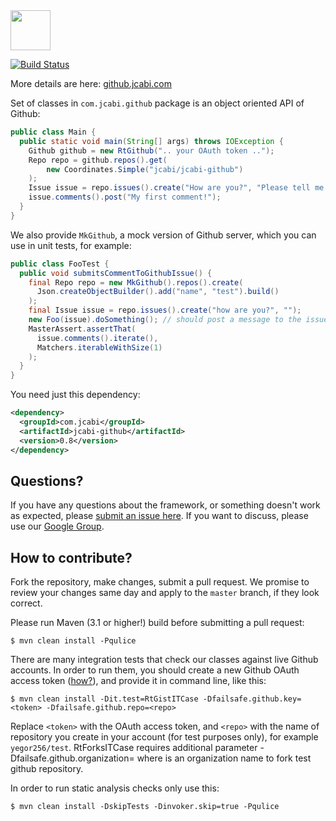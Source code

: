 <img src="http://img.jcabi.com/logo-square.png" width="64px" height="64px" />
 
[![Build Status](https://travis-ci.org/jcabi/jcabi-github.svg?branch=master)](https://travis-ci.org/jcabi/jcabi-github)

More details are here: [github.jcabi.com](http://github.jcabi.com/)

Set of classes in `com.jcabi.github` package is
an object oriented API of Github:

```java
public class Main {
  public static void main(String[] args) throws IOException {
    Github github = new RtGithub(".. your OAuth token ..");
    Repo repo = github.repos().get(
        new Coordinates.Simple("jcabi/jcabi-github")
    );
    Issue issue = repo.issues().create("How are you?", "Please tell me...");
    issue.comments().post("My first comment!");
  }
}
```

We also provide `MkGithub`, a mock version of Github server, which
you can use in unit tests, for example:

```java
public class FooTest {
  public void submitsCommentToGithubIssue() {
    final Repo repo = new MkGithub().repos().create(
      Json.createObjectBuilder().add("name", "test").build()
    );
    final Issue issue = repo.issues().create("how are you?", "");
    new Foo(issue).doSomething(); // should post a message to the issue
    MasterAssert.assertThat(
      issue.comments().iterate(),
      Matchers.iterableWithSize(1)
    );
  }
}
```

You need just this dependency:

```xml
<dependency>
  <groupId>com.jcabi</groupId>
  <artifactId>jcabi-github</artifactId>
  <version>0.8</version>
</dependency>
```

## Questions?

If you have any questions about the framework, or something doesn't work as expected,
please [submit an issue here](https://github.com/jcabi/jcabi-github/issues/new).
If you want to discuss, please use our [Google Group](https://groups.google.com/forum/#!forum/jcabi).

## How to contribute?

Fork the repository, make changes, submit a pull request.
We promise to review your changes same day and apply to
the `master` branch, if they look correct.

Please run Maven (3.1 or higher!) build before submitting a pull request:

```
$ mvn clean install -Pqulice
```

There are many integration tests that check our classes against
live Github accounts. In order to run them, you should create
a new Github OAuth access token
([how?](https://help.github.com/articles/creating-an-access-token-for-command-line-use)),
and provide it in command line, like this:

```
$ mvn clean install -Dit.test=RtGistITCase -Dfailsafe.github.key=<token> -Dfailsafe.github.repo=<repo>
```

Replace `<token>` with the OAuth access token, and `<repo>` with the name of
repository you create in your account (for test purposes only), for example `yegor256/test`.
RtForksITCase requires additional parameter -Dfailsafe.github.organization=<organization>
where <organization> is an organization name to fork test github repository.

In order to run static analysis checks only use this:

```
$ mvn clean install -DskipTests -Dinvoker.skip=true -Pqulice
```
